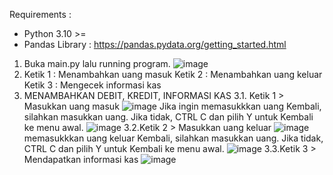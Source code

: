 Requirements : 
- Python 3.10 >=
- Pandas Library : https://pandas.pydata.org/getting_started.html


1.	Buka main.py lalu running program. 
![image](https://github.com/abdanhafidz/simple-finance-system-final-project-sem1-discreate-math/assets/71253590/8f8437b3-3978-4cf7-95d4-ab8a99c45edc)
2.	Ketik 1 : Menambahkan uang masuk
Ketik 2 : Menambahkan uang keluar
Ketik 3 : Mengecek informasi kas
3.	MENAMBAHKAN DEBIT, KREDIT, INFORMASI KAS
3.1.	Ketik 1 > Masukkan uang masuk
  	![image](https://github.com/abdanhafidz/simple-finance-system-final-project-sem1-discreate-math/assets/71253590/3b4eb0a7-5ee8-4bae-a944-c0a412eb60ad)
Jika ingin memasukkkan uang Kembali, silahkan masukkan uang. Jika tidak, CTRL C dan pilih Y untuk Kembali ke menu awal.
![image](https://github.com/abdanhafidz/simple-finance-system-final-project-sem1-discreate-math/assets/71253590/7e3c252f-f35f-4b39-94bc-7303b5aa4c25)
3.2.Ketik 2 > Masukkan uang keluar
  	![image](https://github.com/abdanhafidz/simple-finance-system-final-project-sem1-discreate-math/assets/71253590/600c4c7a-0b77-4388-81ea-4760596d0d04)
memasukkkan uang keluar Kembali, silahkan masukkan uang. Jika tidak, CTRL C dan pilih Y  untuk Kembali ke menu awal.
![image](https://github.com/abdanhafidz/simple-finance-system-final-project-sem1-discreate-math/assets/71253590/675e000f-b4aa-47a1-a6ca-1c3cfec04cf0)
3.3.Ketik 3 > Mendapatkan informasi kas
  	![image](https://github.com/abdanhafidz/simple-finance-system-final-project-sem1-discreate-math/assets/71253590/0118908c-0239-422d-9086-4236a08b3596)

